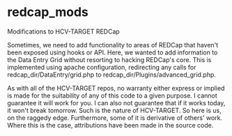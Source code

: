 # redcap_mods
Modifications to HCV-TARGET REDCap

Sometimes, we need to add functionality to areas of REDCap that haven't been exposed using hooks or API. Here, we wanted to add information to the Data Entry Grid without resorting to hacking REDCap's core. This is implemented using apache configuration, redirecting any calls for redcap_dir/DataEntry/grid.php to redcap_dir/Plugins/advanced_grid.php.

As with all of the HCV-TARGET repos, no warranty either express or implied is made for the suitability of any of this code to a given purpose. I cannot guarantee it will work for you. I can also not guarantee that if it works today, it won't break tomorrow. Such is the nature of HCV-TARGET. So here is us, on the raggedy edge. Furthermore, some of it is derivative of others' work. Where this is the case, attributions have been made in the source code.

